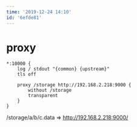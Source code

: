 ```yaml
---
time: '2019-12-24 14:10'
id: '6efde81'
---
```


# proxy
```Caddyfile
*:10000 {
	log / stdout "{common} {upstream}"
    tls off

    proxy /storage http://192.168.2.218:9000 {
    	without /storage
        transparent
    }
}
```
/storage/a/b/c.data => http://192.168.2.218:9000/